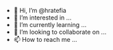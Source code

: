 - 👋 Hi, I’m @hratefia
- 👀 I’m interested in ...
- 🌱 I’m currently learning ...
- 💞️ I’m looking to collaborate on ...
- 📫 How to reach me ...

<!---
hratefia/hratefia is a ✨ special ✨ repository because its `README.md` (this file) appears on your GitHub profile.
You can click the Preview link to take a look at your changes.
--->
